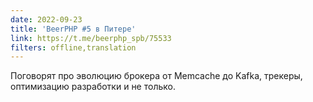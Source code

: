 ```yaml
---
date: 2022-09-23
title: 'BeerPHP #5 в Питере'
link: https://t.me/beerphp_spb/75533
filters: offline,translation
---
```


Поговорят про эволюцию брокера от Memcache до Kafka, трекеры, оптимизацию разработки и не только.
